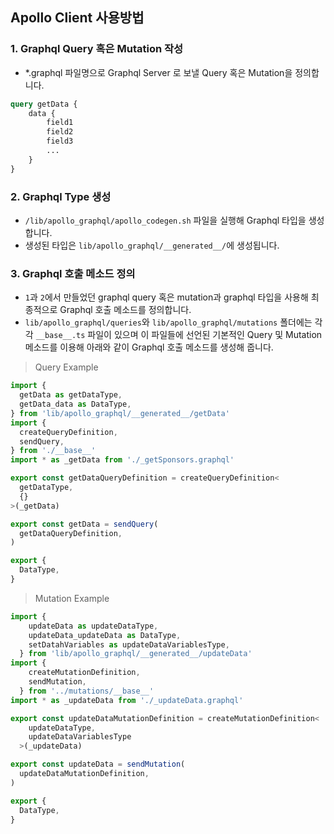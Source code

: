 ## Apollo Client 사용방법

### 1. Graphql Query 혹은 Mutation 작성

- *.graphql 파일명으로 Graphql Server 로 보낼 Query 혹은 Mutation을 정의합니다.

```graphql
query getData {
    data {
        field1
        field2
        field3
        ...
    }
}
```

### 2. Graphql Type 생성

- `/lib/apollo_graphql/apollo_codegen.sh` 파일을 실행해 Graphql 타입을 생성합니다.
- 생성된 타입은 `lib/apollo_graphql/__generated__/`에 생성됩니다.

### 3. Graphql 호출 메소드 정의

- `1`과 `2`에서 만들었던 graphql query 혹은 mutation과 graphql 타입을 사용해 최종적으로 Graphql 호출 메소드를 정의합니다.
- `lib/apollo_graphql/queries`와 `lib/apollo_graphql/mutations` 폴더에는 각각 `__base__.ts` 파일이 있으며 이 파일들에 선언된 기본적인 Query 및 Mutation 메소드를 이용해 아래와 같이 Graphql 호출 메소드를 생성해 줍니다.


>Query Example

```typescript
import {
  getData as getDataType,
  getData_data as DataType,
} from 'lib/apollo_graphql/__generated__/getData'
import {
  createQueryDefinition,
  sendQuery,
} from './__base__'
import * as _getData from './_getSponsors.graphql'

export const getDataQueryDefinition = createQueryDefinition<
  getDataType,
  {}
>(_getData)

export const getData = sendQuery(
  getDataQueryDefinition,
)

export {
  DataType,
}
```

> Mutation Example

```typescript
import {
    updateData as updateDataType,
    updateData_updateData as DataType,
    setDatahVariables as updateDataVariablesType,
  } from 'lib/apollo_graphql/__generated__/updateData'
import {
    createMutationDefinition,
    sendMutation,
  } from '../mutations/__base__'
import * as _updateData from './_updateData.graphql'

export const updateDataMutationDefinition = createMutationDefinition<
    updateDataType,
    updateDataVariablesType
  >(_updateData)

export const updateData = sendMutation(
  updateDataMutationDefinition,
)

export {
  DataType,
}
```

